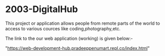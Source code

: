 # 2003-DigitalHub

This project or application allows people from remote parts of the world to access to various cources like coding,photography,etc.

The link to the our web application (working) is given below:-

"https://web-development-hub.pradeeppenumart.repl.co/index.html"
